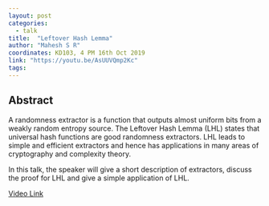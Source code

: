 ```yaml
---
layout: post
categories:
  - talk
title:  "Leftover Hash Lemma"
author: "Mahesh S R"
coordinates: KD103, 4 PM 16th Oct 2019
link: "https://youtu.be/AsUUVQmp2Kc"
tags: 
---
```

## Abstract

A randomness extractor is a function that outputs almost uniform bits from a weakly random entropy source. The Leftover Hash Lemma (LHL) states that universal hash functions are good randomness extractors. LHL leads to simple and efficient extractors and hence has applications in many areas of cryptography and complexity theory.

In this talk, the speaker will give a short description of extractors, discuss the proof for LHL and give a simple application of LHL.

[Video Link](https://youtu.be/AsUUVQmp2Kc)
